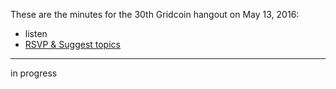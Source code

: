 These are the minutes for the 30th Gridcoin hangout on May 13, 2016:
* listen
* [RSVP & Suggest topics](https://steemit.com/gridcoin/@cm-steem/gridcoin-community-hangout-030-20th-may-2017-9pm-gmt-rsvp-and-suggest-topics)


***

in progress
